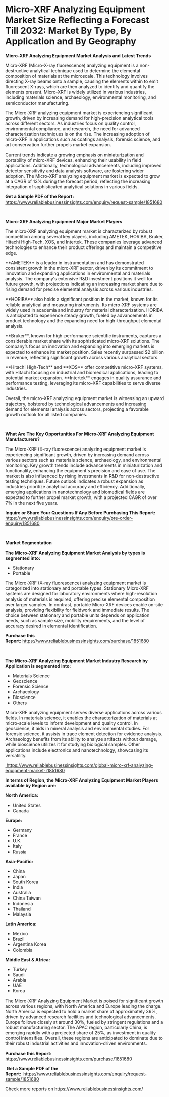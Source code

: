 <p><h1>Micro-XRF Analyzing Equipment Market Size Reflecting a Forecast Till 2032: Market By Type, By Application and By Geography</h1></p><p><strong>Micro-XRF Analyzing Equipment Market Analysis and Latest Trends</strong></p>
<p><p>Micro-XRF (Micro-X-ray fluorescence) analyzing equipment is a non-destructive analytical technique used to determine the elemental composition of materials at the microscale. This technology involves directing X-ray beams onto a sample, causing the elements within to emit fluorescent X-rays, which are then analyzed to identify and quantify the elements present. Micro-XRF is widely utilized in various industries, including materials science, archaeology, environmental monitoring, and semiconductor manufacturing.</p><p>The Micro-XRF analyzing equipment market is experiencing significant growth, driven by increasing demand for high-precision analytical tools across different sectors. As industries focus on quality control, environmental compliance, and research, the need for advanced characterization techniques is on the rise. The increasing adoption of micro-XRF in applications such as coatings analysis, forensic science, and art conservation further propels market expansion.</p><p>Current trends indicate a growing emphasis on miniaturization and portability of micro-XRF devices, enhancing their usability in field applications. Additionally, technological advancements, including improved detector sensitivity and data analysis software, are fostering wider adoption. The Micro-XRF analyzing equipment market is expected to grow at a CAGR of 13% during the forecast period, reflecting the increasing integration of sophisticated analytical solutions in various fields.</p></p>
<p><strong>Get a Sample PDF of the Report:&nbsp;</strong> <a href="https://www.reliablebusinessinsights.com/enquiry/request-sample/1851680?utm_campaign=1877&utm_medium=2&utm_source=Github&utm_content=ia&utm_term=07012025&utm_id=micro-xrf-analyzing-equipment">https://www.reliablebusinessinsights.com/enquiry/request-sample/1851680</a></p>
<p>&nbsp;</p>
<p><strong>Micro-XRF Analyzing Equipment Major Market Players</strong></p>
<p><p>The micro-XRF analyzing equipment market is characterized by robust competition among several key players, including AMETEK, HORIBA, Bruker, Hitachi High-Tech, XOS, and Intertek. These companies leverage advanced technologies to enhance their product offerings and maintain a competitive edge.</p><p>**AMETEK** is a leader in instrumentation and has demonstrated consistent growth in the micro-XRF sector, driven by its commitment to innovation and expanding applications in environmental and materials analysis. The company's extensive R&D investment positions it well for future growth, with projections indicating an increasing market share due to rising demand for precise elemental analysis across various industries.</p><p>**HORIBA** also holds a significant position in the market, known for its reliable analytical and measuring instruments. Its micro-XRF systems are widely used in academia and industry for material characterization. HORIBA is anticipated to experience steady growth, fueled by advancements in product technology and the expanding need for high-throughput elemental analysis.</p><p>**Bruker**, known for high-performance scientific instruments, captures a considerable market share with its sophisticated micro-XRF solutions. The company’s focus on innovation and expanding into emerging markets is expected to enhance its market position. Sales recently surpassed $2 billion in revenue, reflecting significant growth across various analytical sectors.</p><p>**Hitachi High-Tech** and **XOS** offer competitive micro-XRF systems, with Hitachi focusing on industrial and biomedical applications, leading to potential market expansion. **Intertek** engages in quality assurance and performance testing, leveraging its micro-XRF capabilities to serve diverse industries. </p><p>Overall, the micro-XRF analyzing equipment market is witnessing an upward trajectory, bolstered by technological advancements and increasing demand for elemental analysis across sectors, projecting a favorable growth outlook for all listed companies.</p></p>
<p>&nbsp;</p>
<p><strong>What Are The Key Opportunities For Micro-XRF Analyzing Equipment Manufacturers?</strong></p>
<p><p>The Micro-XRF (X-ray fluorescence) analyzing equipment market is experiencing significant growth, driven by increasing demand across various sectors such as materials science, archaeology, and environmental monitoring. Key growth trends include advancements in miniaturization and functionality, enhancing the equipment's precision and ease of use. The market is also influenced by rising investments in R&D for non-destructive testing techniques. Future outlook indicates a robust expansion as industries prioritize analytical accuracy and efficiency. Additionally, emerging applications in nanotechnology and biomedical fields are expected to further propel market growth, with a projected CAGR of over 7% in the next five years.</p></p>
<p><strong>Inquire or Share Your Questions If Any Before Purchasing This Report:</strong> <a href="https://www.reliablebusinessinsights.com/enquiry/pre-order-enquiry/1851680?utm_campaign=1877&utm_medium=2&utm_source=Github&utm_content=ia&utm_term=07012025&utm_id=micro-xrf-analyzing-equipment">https://www.reliablebusinessinsights.com/enquiry/pre-order-enquiry/1851680</a></p>
<p>&nbsp;</p>
<p><strong>Market Segmentation</strong></p>
<p><strong>The Micro-XRF Analyzing Equipment Market Analysis by types is segmented into:</strong></p>
<p><ul><li>Stationary</li><li>Portable</li></ul></p>
<p><p>The Micro-XRF (X-ray fluorescence) analyzing equipment market is categorized into stationary and portable types. Stationary Micro-XRF systems are designed for laboratory environments where high-resolution analysis of materials is required, offering precise elemental composition over larger samples. In contrast, portable Micro-XRF devices enable on-site analysis, providing flexibility for fieldwork and immediate results. The choice between stationary and portable units depends on application needs, such as sample size, mobility requirements, and the level of accuracy desired in elemental identification.</p></p>
<p><strong>Purchase this Report:&nbsp;</strong><a href="https://www.reliablebusinessinsights.com/purchase/1851680?utm_campaign=1877&utm_medium=2&utm_source=Github&utm_content=ia&utm_term=07012025&utm_id=micro-xrf-analyzing-equipment">https://www.reliablebusinessinsights.com/purchase/1851680</a></p>
<p>&nbsp;</p>
<p><strong>The Micro-XRF Analyzing Equipment Market Industry Research by Application is segmented into:</strong></p>
<p><ul><li>Materials Science</li><li>Geoscience</li><li>Forensic Science</li><li>Archaeology</li><li>Bioscience</li><li>Others</li></ul></p>
<p><p>Micro-XRF analyzing equipment serves diverse applications across various fields. In materials science, it enables the characterization of materials at micro-scale levels to inform development and quality control. In geoscience, it aids in mineral analysis and environmental studies. For forensic science, it assists in trace element detection for evidence analysis. Archaeology benefits from its ability to analyze artifacts without damage, while bioscience utilizes it for studying biological samples. Other applications include electronics and nanotechnology, showcasing its versatility.</p></p>
<p><a href="https://www.reliablebusinessinsights.com/global-micro-xrf-analyzing-equipment-market-r1851680?utm_campaign=1877&utm_medium=2&utm_source=Github&utm_content=ia&utm_term=07012025&utm_id=micro-xrf-analyzing-equipment">&nbsp;https://www.reliablebusinessinsights.com/global-micro-xrf-analyzing-equipment-market-r1851680</a></p>
<p><strong>In terms of Region, the Micro-XRF Analyzing Equipment Market Players available by Region are:</strong></p>
<p>
    <p> <strong> North America: </strong>
        <ul>
            <li>United States</li>
            <li>Canada</li>
        </ul>
        </p> 
    <p> <strong> Europe: </strong>
        <ul>
            <li>Germany</li>
            <li>France</li>
            <li>U.K.</li>
            <li>Italy</li>
            <li>Russia</li>
        </ul>
        </p> 
    <p> <strong> Asia-Pacific: </strong>
        <ul>
            <li>China</li>
            <li>Japan</li>
            <li>South Korea</li>
            <li>India</li>
            <li>Australia</li>
            <li>China Taiwan</li>
            <li>Indonesia</li>
            <li>Thailand</li>
            <li>Malaysia</li>
        </ul>
        </p> 
    <p> <strong> Latin America: </strong>
        <ul>
            <li>Mexico</li>
            <li>Brazil</li>
            <li>Argentina Korea</li>
            <li>Colombia</li>
        </ul>
        </p> 
    <p> <strong> Middle East & Africa: </strong>
        <ul>
            <li>Turkey</li>
            <li>Saudi</li>
            <li>Arabia</li>
            <li>UAE</li>
            <li>Korea</li>
        </ul>
    </p>
    </p>
<p><p>The Micro-XRF Analyzing Equipment Market is poised for significant growth across various regions, with North America and Europe leading the charge. North America is expected to hold a market share of approximately 36%, driven by advanced research facilities and technological advancements. Europe follows closely at around 30%, fueled by stringent regulations and a robust manufacturing sector. The APAC region, particularly China, is emerging rapidly with a projected share of 25%, as investment in quality control intensifies. Overall, these regions are anticipated to dominate due to their robust industrial activities and innovation-driven environments.</p></p>
<p><strong>Purchase this Report: </strong><a href="https://www.reliablebusinessinsights.com/purchase/1851680?utm_campaign=1877&utm_medium=2&utm_source=Github&utm_content=ia&utm_term=07012025&utm_id=micro-xrf-analyzing-equipment">https://www.reliablebusinessinsights.com/purchase/1851680</a></p>
<p>&nbsp;<strong>Get a Sample PDF of the Report:&nbsp;&nbsp;</strong><a href="https://www.reliablebusinessinsights.com/enquiry/request-sample/1851680?utm_campaign=1877&utm_medium=2&utm_source=Github&utm_content=ia&utm_term=07012025&utm_id=micro-xrf-analyzing-equipment">https://www.reliablebusinessinsights.com/enquiry/request-sample/1851680</a></p>
<p><strong></strong></p>
<p>Check more reports on <a href="https://www.reliablebusinessinsights.com/?utm_campaign=1877&utm_medium=2&utm_source=Github&utm_content=ia&utm_term=07012025&utm_id=micro-xrf-analyzing-equipment">https://www.reliablebusinessinsights.com/</a></p>